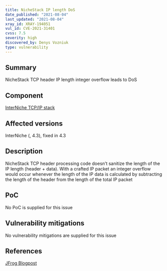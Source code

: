 ```yaml
---
title: NicheStack IP length DoS
date_published: "2021-08-04"
last_updated: "2021-08-04"
xray_id: XRAY-194051
vul_id: CVE-2021-31401
cvss: 7.5
severity: high
discovered_by: Denys Vozniuk
type: vulnerability
---
```

## Summary
NicheStack TCP header IP length integer overflow leads to DoS

## Component

[InterNiche TCP/IP stack](https://www.hcc-embedded.com/products/networking/tcpip-applications)

## Affected versions

InterNiche (, 4.3), fixed in 4.3

## Description

NicheStack TCP header processing code doesn’t sanitize the length of the IP length (header + data). With a crafted IP packet an integer overflow would occur whenever the length of the IP data is calculated by subtracting the length of the header from the length of the total IP packet

## PoC

No PoC is supplied for this issue

## Vulnerability mitigations

No vulnerability mitigations are supplied for this issue

## References

[JFrog Blogpost](https://jfrog.com/blog/infrahalt-14-new-security-vulnerabilities-found-in-nichestack/)
